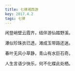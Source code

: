 ```yaml
---
title: 七律湘西游
key: 2017.4.2
tags: 七律
---
```


闲登峭壁云霞齐，结伴游仙踏野溪。

瀑似珍珠衣已透，滩成玉带路还迷。

春叶无风小草静，青山有水巨石奇。

人生言语少快乐，何不化蝶此处栖。

</br>

